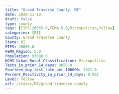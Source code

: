 ```yaml
---
title: "Grand Traverse County, MI"
date: 2020-11-10
draft: false
type: county
tags: [FIPS:26055.0,FEMA:5.0,Micropolitan,Yellow]
categories: [MI]
County: Grand Traverse County
State: MI
FIPS: 26055.0
FEMA_Region: 5.0
Population: 93088.0
NCHS_Urban_Rural_Classification: Micropolitan
Tests_in_prior_14_days: 3650.0
Fourteen_day_test_rate_per_100000: 3921.0
Percent_Positivity_in_prior_14_days: 0.061
Level: Yellow
url: /states/MI/grand-traverse-county
---
```



